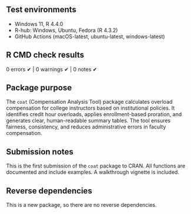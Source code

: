 ## Test environments
* Windows 11, R 4.4.0
* R-hub: Windows, Ubuntu, Fedora (R 4.3.2)
* GitHub Actions (macOS-latest, ubuntu-latest, windows-latest)

## R CMD check results
0 errors ✔ | 0 warnings ✔ | 0 notes ✔

## Package purpose
The `coat` (Compensation Analysis Tool) package calculates overload compensation for college instructors based on institutional policies. It identifies credit hour overloads, applies enrollment-based proration, and generates clear, human-readable summary tables. The tool ensures fairness, consistency, and reduces administrative errors in faculty compensation.

## Submission notes
This is the first submission of the `coat` package to CRAN. All functions are documented and include examples. A walkthrough vignette is included.

## Reverse dependencies
This is a new package, so there are no reverse dependencies.
